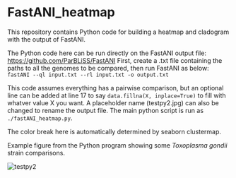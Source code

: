 # FastANI_heatmap
This repository contains Python code for building a heatmap and cladogram with the output of FastANI.

The Python code here can be run directly on the FastANI output file: https://github.com/ParBLiSS/FastANI
First, create a .txt file containing the paths to all the genomes to be compared, then run FastANI as below:
```fastANI --ql input.txt --rl input.txt -o output.txt```

This code assumes everything has a pairwise comparison, but an optional line can be added at line 17 to say `data.fillna(X, inplace=True)` to fill with whatver value X you want.
A placeholder name (testpy2.jpg) can also be changed to rename the output file. The main python script is run as `./fastANI_heatmap.py`.

The color break here is automatically determined by seaborn clustermap.

Example figure from the Python program showing some *Toxoplasma gondii* strain comparisons.

![testpy2](https://github.com/user-attachments/assets/7ff14bb7-c09a-451d-90c1-d7d3807b775e)
